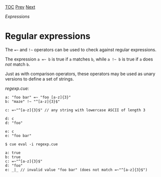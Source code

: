 [TOC](Readme.md) [Prev](rangedef.md) [Next](lists.md)

_Expressions_

# Regular expressions

The `=~` and `!~` operators can be used to check against regular expressions.

The expression `a =~ b` is true if `a` matches `b`, while
`a !~ b` is true if `a` does _not_ match `b`.

Just as with comparison operators, these operators may be used
as unary versions to define a set of strings.


<!-- CUE editor -->
_regexp.cue:_
```
a: "foo bar" =~ "foo [a-z]{3}"
b: "maze" !~ "^[a-z]{3}$"

c: =~"^[a-z]{3}$" // any string with lowercase ASCII of length 3

d: c
d: "foo"

e: c
e: "foo bar"
```

<!-- result -->
`$ cue eval -i regexp.cue`
```
a: true
b: true
c: =~"^[a-z]{3}$"
d: "foo"
e: _|_ // invalid value "foo bar" (does not match =~"^[a-z]{3}$")
```

